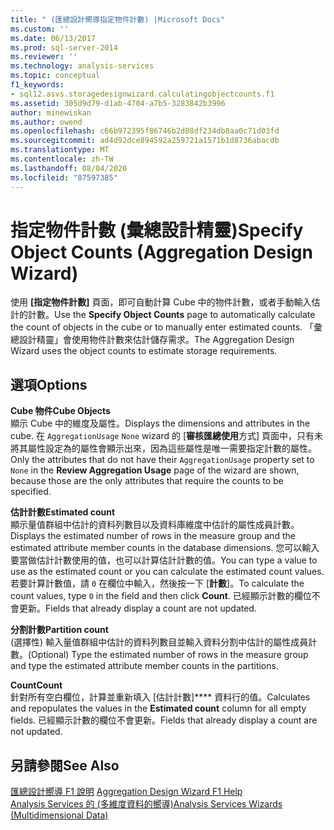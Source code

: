 ```yaml
---
title: " (匯總設計嚮導指定物件計數) |Microsoft Docs"
ms.custom: ''
ms.date: 06/13/2017
ms.prod: sql-server-2014
ms.reviewer: ''
ms.technology: analysis-services
ms.topic: conceptual
f1_keywords:
- sql12.asvs.storagedesignwizard.calculatingobjectcounts.f1
ms.assetid: 305d9d79-d1ab-4704-a7b5-3283842b3996
author: minewiskan
ms.author: owend
ms.openlocfilehash: c66b972395f86746b2d08df234db8aa0c71d03fd
ms.sourcegitcommit: ad4d92dce894592a259721a1571b1d8736abacdb
ms.translationtype: MT
ms.contentlocale: zh-TW
ms.lasthandoff: 08/04/2020
ms.locfileid: "87597385"
---
```

# <a name="specify-object-counts-aggregation-design-wizard"></a><span data-ttu-id="66406-102">指定物件計數 (彙總設計精靈)</span><span class="sxs-lookup"><span data-stu-id="66406-102">Specify Object Counts (Aggregation Design Wizard)</span></span>
  <span data-ttu-id="66406-103">使用 **[指定物件計數]** 頁面，即可自動計算 Cube 中的物件計數，或者手動輸入估計的計數。</span><span class="sxs-lookup"><span data-stu-id="66406-103">Use the **Specify Object Counts** page to automatically calculate the count of objects in the cube or to manually enter estimated counts.</span></span> <span data-ttu-id="66406-104">「彙總設計精靈」會使用物件計數來估計儲存需求。</span><span class="sxs-lookup"><span data-stu-id="66406-104">The Aggregation Design Wizard uses the object counts to estimate storage requirements.</span></span>  
  
## <a name="options"></a><span data-ttu-id="66406-105">選項</span><span class="sxs-lookup"><span data-stu-id="66406-105">Options</span></span>  
 <span data-ttu-id="66406-106">**Cube 物件**</span><span class="sxs-lookup"><span data-stu-id="66406-106">**Cube Objects**</span></span>  
 <span data-ttu-id="66406-107">顯示 Cube 中的維度及屬性。</span><span class="sxs-lookup"><span data-stu-id="66406-107">Displays the dimensions and attributes in the cube.</span></span> <span data-ttu-id="66406-108">在 `AggregationUsage` `None` wizard 的 [**審核匯總使用**方式] 頁面中，只有未將其屬性設定為的屬性會顯示出來，因為這些屬性是唯一需要指定計數的屬性。</span><span class="sxs-lookup"><span data-stu-id="66406-108">Only the attributes that do not have their `AggregationUsage` property set to `None` in the **Review Aggregation Usage** page of the wizard are shown, because those are the only attributes that require the counts to be specified.</span></span>  
  
 <span data-ttu-id="66406-109">**估計計數**</span><span class="sxs-lookup"><span data-stu-id="66406-109">**Estimated count**</span></span>  
 <span data-ttu-id="66406-110">顯示量值群組中估計的資料列數目以及資料庫維度中估計的屬性成員計數。</span><span class="sxs-lookup"><span data-stu-id="66406-110">Displays the estimated number of rows in the measure group and the estimated attribute member counts in the database dimensions.</span></span> <span data-ttu-id="66406-111">您可以輸入要當做估計計數使用的值，也可以計算估計計數的值。</span><span class="sxs-lookup"><span data-stu-id="66406-111">You can type a value to use as the estimated count or you can calculate the estimated count values.</span></span> <span data-ttu-id="66406-112">若要計算計數值，請 `0` 在欄位中輸入，然後按一下 [**計數**]。</span><span class="sxs-lookup"><span data-stu-id="66406-112">To calculate the count values, type `0` in the field and then click **Count**.</span></span> <span data-ttu-id="66406-113">已經顯示計數的欄位不會更新。</span><span class="sxs-lookup"><span data-stu-id="66406-113">Fields that already display a count are not updated.</span></span>  
  
 <span data-ttu-id="66406-114">**分割計數**</span><span class="sxs-lookup"><span data-stu-id="66406-114">**Partition count**</span></span>  
 <span data-ttu-id="66406-115">(選擇性) 輸入量值群組中估計的資料列數目並輸入資料分割中估計的屬性成員計數。</span><span class="sxs-lookup"><span data-stu-id="66406-115">(Optional) Type the estimated number of rows in the measure group and type the estimated attribute member counts in the partitions.</span></span>  
  
 <span data-ttu-id="66406-116">**Count**</span><span class="sxs-lookup"><span data-stu-id="66406-116">**Count**</span></span>  
 <span data-ttu-id="66406-117">針對所有空白欄位，計算並重新填入 [估計計數]\*\*\*\* 資料行的值。</span><span class="sxs-lookup"><span data-stu-id="66406-117">Calculates and repopulates the values in the **Estimated count** column for all empty fields.</span></span> <span data-ttu-id="66406-118">已經顯示計數的欄位不會更新。</span><span class="sxs-lookup"><span data-stu-id="66406-118">Fields that already display a count are not updated.</span></span>  
  
## <a name="see-also"></a><span data-ttu-id="66406-119">另請參閱</span><span class="sxs-lookup"><span data-stu-id="66406-119">See Also</span></span>  
 <span data-ttu-id="66406-120">[匯總設計嚮導 F1 說明](aggregation-design-wizard-f1-help.md) </span><span class="sxs-lookup"><span data-stu-id="66406-120">[Aggregation Design Wizard F1 Help](aggregation-design-wizard-f1-help.md) </span></span>  
 [<span data-ttu-id="66406-121">Analysis Services 的 &#40;多維度資料的嚮導&#41;</span><span class="sxs-lookup"><span data-stu-id="66406-121">Analysis Services Wizards &#40;Multidimensional Data&#41;</span></span>](analysis-services-wizards-multidimensional-data.md)  
  
  
